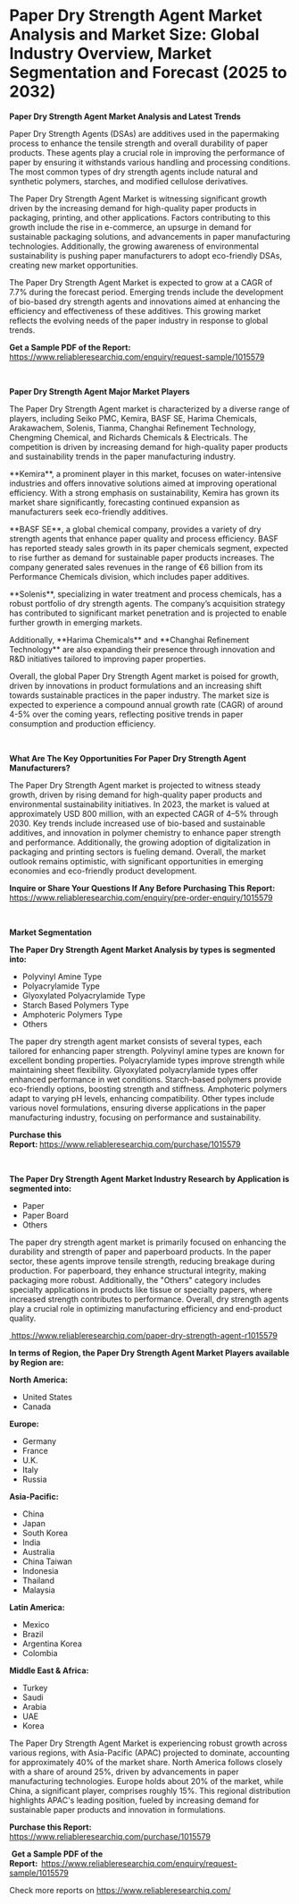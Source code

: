 <p><h1>Paper Dry Strength Agent Market Analysis and Market Size: Global Industry Overview, Market Segmentation and Forecast (2025 to 2032)</h1></p><p><strong>Paper Dry Strength Agent Market Analysis and Latest Trends</strong></p>
<p><p>Paper Dry Strength Agents (DSAs) are additives used in the papermaking process to enhance the tensile strength and overall durability of paper products. These agents play a crucial role in improving the performance of paper by ensuring it withstands various handling and processing conditions. The most common types of dry strength agents include natural and synthetic polymers, starches, and modified cellulose derivatives.</p><p>The Paper Dry Strength Agent Market is witnessing significant growth driven by the increasing demand for high-quality paper products in packaging, printing, and other applications. Factors contributing to this growth include the rise in e-commerce, an upsurge in demand for sustainable packaging solutions, and advancements in paper manufacturing technologies. Additionally, the growing awareness of environmental sustainability is pushing paper manufacturers to adopt eco-friendly DSAs, creating new market opportunities.</p><p>The Paper Dry Strength Agent Market is expected to grow at a CAGR of 7.7% during the forecast period. Emerging trends include the development of bio-based dry strength agents and innovations aimed at enhancing the efficiency and effectiveness of these additives. This growing market reflects the evolving needs of the paper industry in response to global trends.</p></p>
<p><strong>Get a Sample PDF of the Report:&nbsp;</strong> <a href="https://www.reliableresearchiq.com/enquiry/request-sample/1015579?utm_campaign=1996&utm_medium=2&utm_source=Github&utm_content=ia&utm_term=30012025&utm_id=paper-dry-strength-agent">https://www.reliableresearchiq.com/enquiry/request-sample/1015579</a></p>
<p>&nbsp;</p>
<p><strong>Paper Dry Strength Agent Major Market Players</strong></p>
<p><p>The Paper Dry Strength Agent market is characterized by a diverse range of players, including Seiko PMC, Kemira, BASF SE, Harima Chemicals, Arakawachem, Solenis, Tianma, Changhai Refinement Technology, Chengming Chemical, and Richards Chemicals & Electricals. The competition is driven by increasing demand for high-quality paper products and sustainability trends in the paper manufacturing industry.</p><p>**Kemira**, a prominent player in this market, focuses on water-intensive industries and offers innovative solutions aimed at improving operational efficiency. With a strong emphasis on sustainability, Kemira has grown its market share significantly, forecasting continued expansion as manufacturers seek eco-friendly additives.</p><p>**BASF SE**, a global chemical company, provides a variety of dry strength agents that enhance paper quality and process efficiency. BASF has reported steady sales growth in its paper chemicals segment, expected to rise further as demand for sustainable paper products increases. The company generated sales revenues in the range of €6 billion from its Performance Chemicals division, which includes paper additives.</p><p>**Solenis**, specializing in water treatment and process chemicals, has a robust portfolio of dry strength agents. The company’s acquisition strategy has contributed to significant market penetration and is projected to enable further growth in emerging markets.</p><p>Additionally, **Harima Chemicals** and **Changhai Refinement Technology** are also expanding their presence through innovation and R&D initiatives tailored to improving paper properties. </p><p>Overall, the global Paper Dry Strength Agent market is poised for growth, driven by innovations in product formulations and an increasing shift towards sustainable practices in the paper industry. The market size is expected to experience a compound annual growth rate (CAGR) of around 4-5% over the coming years, reflecting positive trends in paper consumption and production efficiency.</p></p>
<p>&nbsp;</p>
<p><strong>What Are The Key Opportunities For Paper Dry Strength Agent Manufacturers?</strong></p>
<p><p>The Paper Dry Strength Agent market is projected to witness steady growth, driven by rising demand for high-quality paper products and environmental sustainability initiatives. In 2023, the market is valued at approximately USD 800 million, with an expected CAGR of 4–5% through 2030. Key trends include increased use of bio-based and sustainable additives, and innovation in polymer chemistry to enhance paper strength and performance. Additionally, the growing adoption of digitalization in packaging and printing sectors is fueling demand. Overall, the market outlook remains optimistic, with significant opportunities in emerging economies and eco-friendly product development.</p></p>
<p><strong>Inquire or Share Your Questions If Any Before Purchasing This Report:</strong> <a href="https://www.reliableresearchiq.com/enquiry/pre-order-enquiry/1015579?utm_campaign=1996&utm_medium=2&utm_source=Github&utm_content=ia&utm_term=30012025&utm_id=paper-dry-strength-agent">https://www.reliableresearchiq.com/enquiry/pre-order-enquiry/1015579</a></p>
<p>&nbsp;</p>
<p><strong>Market Segmentation</strong></p>
<p><strong>The Paper Dry Strength Agent Market Analysis by types is segmented into:</strong></p>
<p><ul><li>Polyvinyl Amine Type</li><li>Polyacrylamide Type</li><li>Glyoxylated Polyacrylamide Type</li><li>Starch Based Polymers Type</li><li>Amphoteric Polymers Type</li><li>Others</li></ul></p>
<p><p>The paper dry strength agent market consists of several types, each tailored for enhancing paper strength. Polyvinyl amine types are known for excellent bonding properties. Polyacrylamide types improve strength while maintaining sheet flexibility. Glyoxylated polyacrylamide types offer enhanced performance in wet conditions. Starch-based polymers provide eco-friendly options, boosting strength and stiffness. Amphoteric polymers adapt to varying pH levels, enhancing compatibility. Other types include various novel formulations, ensuring diverse applications in the paper manufacturing industry, focusing on performance and sustainability.</p></p>
<p><strong>Purchase this Report:&nbsp;</strong><a href="https://www.reliableresearchiq.com/purchase/1015579?utm_campaign=1996&utm_medium=2&utm_source=Github&utm_content=ia&utm_term=30012025&utm_id=paper-dry-strength-agent">https://www.reliableresearchiq.com/purchase/1015579</a></p>
<p>&nbsp;</p>
<p><strong>The Paper Dry Strength Agent Market Industry Research by Application is segmented into:</strong></p>
<p><ul><li>Paper</li><li>Paper Board</li><li>Others</li></ul></p>
<p><p>The paper dry strength agent market is primarily focused on enhancing the durability and strength of paper and paperboard products. In the paper sector, these agents improve tensile strength, reducing breakage during production. For paperboard, they enhance structural integrity, making packaging more robust. Additionally, the "Others" category includes specialty applications in products like tissue or specialty papers, where increased strength contributes to performance. Overall, dry strength agents play a crucial role in optimizing manufacturing efficiency and end-product quality.</p></p>
<p><a href="https://www.reliableresearchiq.com/paper-dry-strength-agent-r1015579?utm_campaign=1996&utm_medium=2&utm_source=Github&utm_content=ia&utm_term=30012025&utm_id=paper-dry-strength-agent">&nbsp;https://www.reliableresearchiq.com/paper-dry-strength-agent-r1015579</a></p>
<p><strong>In terms of Region, the Paper Dry Strength Agent Market Players available by Region are:</strong></p>
<p>
    <p> <strong> North America: </strong>
        <ul>
            <li>United States</li>
            <li>Canada</li>
        </ul>
        </p> 
    <p> <strong> Europe: </strong>
        <ul>
            <li>Germany</li>
            <li>France</li>
            <li>U.K.</li>
            <li>Italy</li>
            <li>Russia</li>
        </ul>
        </p> 
    <p> <strong> Asia-Pacific: </strong>
        <ul>
            <li>China</li>
            <li>Japan</li>
            <li>South Korea</li>
            <li>India</li>
            <li>Australia</li>
            <li>China Taiwan</li>
            <li>Indonesia</li>
            <li>Thailand</li>
            <li>Malaysia</li>
        </ul>
        </p> 
    <p> <strong> Latin America: </strong>
        <ul>
            <li>Mexico</li>
            <li>Brazil</li>
            <li>Argentina Korea</li>
            <li>Colombia</li>
        </ul>
        </p> 
    <p> <strong> Middle East & Africa: </strong>
        <ul>
            <li>Turkey</li>
            <li>Saudi</li>
            <li>Arabia</li>
            <li>UAE</li>
            <li>Korea</li>
        </ul>
    </p>
    </p>
<p><p>The Paper Dry Strength Agent Market is experiencing robust growth across various regions, with Asia-Pacific (APAC) projected to dominate, accounting for approximately 40% of the market share. North America follows closely with a share of around 25%, driven by advancements in paper manufacturing technologies. Europe holds about 20% of the market, while China, a significant player, comprises roughly 15%. This regional distribution highlights APAC's leading position, fueled by increasing demand for sustainable paper products and innovation in formulations.</p></p>
<p><strong>Purchase this Report: </strong><a href="https://www.reliableresearchiq.com/purchase/1015579?utm_campaign=1996&utm_medium=2&utm_source=Github&utm_content=ia&utm_term=30012025&utm_id=paper-dry-strength-agent">https://www.reliableresearchiq.com/purchase/1015579</a></p>
<p>&nbsp;<strong>Get a Sample PDF of the Report:&nbsp;&nbsp;</strong><a href="https://www.reliableresearchiq.com/enquiry/request-sample/1015579?utm_campaign=1996&utm_medium=2&utm_source=Github&utm_content=ia&utm_term=30012025&utm_id=paper-dry-strength-agent">https://www.reliableresearchiq.com/enquiry/request-sample/1015579</a></p>
<p><strong></strong></p>
<p>Check more reports on <a href="https://www.reliableresearchiq.com/?utm_campaign=1996&utm_medium=2&utm_source=Github&utm_content=ia&utm_term=30012025&utm_id=paper-dry-strength-agent">https://www.reliableresearchiq.com/</a></p>